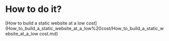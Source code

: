 # How to do it?
[How to build a static website at a low cost](How_to_build_a_static_website_at_a_low%20cost/How_to_build_a_static_website_at_a_low cost.md)
